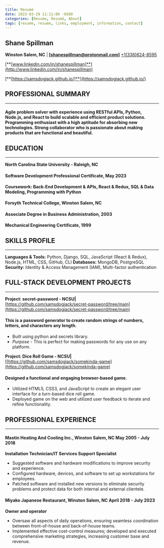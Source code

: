 ```yaml
---
title: Resumé
date: 2023-03-29 11:11:00 -0500
categories: [Resume, Resumé, About]
tags: [resume, resumé, links, employment, information, contact]
---
```




## **Shane Spillman**

**Winston Salem, NC** \|
[**[shanespillman@protonmail.com]**](mailto:shanespillman@protonmail.com)
<a href="tel:+1(336)624-8595" style="color:">+1(336)624-8595</a>
<!--\|[336-624-8595](336-624-8595)\|-->

[**[www.linkedin.com/in/shanespillman]**](http://www.linkedin.com/in/shanespillman)

[**[https://samsdogjack.github.io/]**](https://samsdogjack.github.io/)

**PROFESSIONAL SUMMARY**
---
***
<h4> Agile problem solver with experience using RESTful APIs, Python,
Node.js, and React to build scalable and efficient product solutions.
Programming enthusiast with a high aptitude for absorbing new
technologies. Strong collaborator who is passionate about making
products that are functional and beautiful. </h4>

**EDUCATION**
---
***
**North Carolina State University - Raleigh, NC**

#### Software Development Professional Certificate, May 2023
#### Coursework: Back-End Development & APIs, React & Redux, SQL & Data Modeling, Programming with Python
 
**Forsyth Technical College, Winston Salem, NC**

#### Associate Degree in Business Administration, 2003
#### Mechanical Engineering Certificate, 1999

**SKILLS PROFILE**
---
***
**Languages & Tools:** Python, Django, SQL, JavaScript (React & Redux), Node.js, HTML, CSS, GitHub, CLI
**Databases:** MongoDB, PostgreSQL
**Security:** Identity & Access Management (IAM), Multi-factor authentication


**FULL-STACK DEVELOPMENT PROJECTS**
---
***
**Project: secret-password - NCSU\|**
[https://github.com/samsdogjack/secret-password/tree/main](https://github.com/samsdogjack/secret-password/tree/main)

#### This is a password generator to create random strings of numbers, letters, and characters any length.

 - Built using python and secrets library.
 - *Purpose* - This is perfect for making passwords for any use on any platform.

**Project: Dice Roll Game - NCSU\|**
[[https://github.com/samsdogjack/somekinda-game](https://github.com/samsdogjack/somekinda-game)

#### Designed a functional and engaging browser-based game.

 - Utilized HTML5, CSS3, and JavaScript to create an elegant user interface for a turn-based dice roll game.
 - Deployed game on the web and utilized user feedback to iterate and refine functionality.

**PROFESSIONAL EXPERIENCE**
---
***
#### Mastin Heating And Cooling Inc., Winston Salem, NC May 2005 - July 2018

**Installation Technician/IT Services Support Specialist**

- Suggested software and hardware modifications to improve security and experience.
- Configured hardware, devices, and software to set up workstations for employees.
- Patched software and installed new versions to eliminate security problems and protect data for both internal and external clientele.

#### Miyako Japanese Restaurant, Winston Salem, NC April 2018 - July 2023

**Owner and operator**

- Oversaw all aspects of daily operations, ensuring seamless coordination between front-of-house and back-of-house teams.
- Implemented effective cost-control measures; developed and executed comprehensive marketing strategies, increasing customer base and
revenue.

